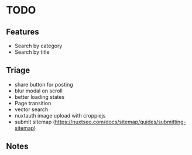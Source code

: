 # TODO

## Features

- Search by category
- Search by title

## Triage

- share button for posting
- blur modal on scroll
- better loading states
- Page transition
- vector search
- nuxtauth image upload with croppiejs
- submit sitemap (https://nuxtseo.com/docs/sitemap/guides/submitting-sitemap)

## Notes
